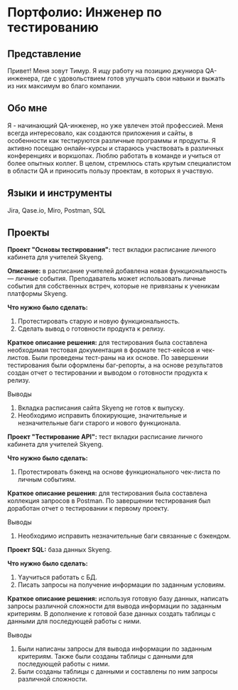 # Портфолио: Инженер по тестированию

## Представление
Привет! Меня зовут Тимур. 
Я ищу работу на позицию джуниора QA-инженера, где с удовольствием готов улучшать свои навыки и выжать из них максимум во благо компании.

## Обо мне
Я - начинающий QA-инженер, но уже увлечен этой профессией. Меня всегда интересовало, как создаются приложения и сайты, в особенности как тестируются различные программы и продукты. Я активно посещаю онлайн-курсы и стараюсь участвовать в различных конференциях и воркшопах. Люблю работать в команде и учиться от более опытных коллег. В целом, стремлюсь стать крутым специалистом в области QA  и приносить пользу проектам, в которых я участвую.

## Языки и инструменты
Jira, Qase.io, Miro, Postman, SQL

## Проекты
<p><strong>Проект "Основы тестирования":</strong> тест вкладки расписание личного кабинета для учителей Skyeng.</p>
<p><strong>Описание:</strong> в расписание учителей добавлена новая функциональность — личные события. Преподаватель может использовать личные события для собственных встреч, которые не привязаны к ученикам платформы Skyeng.</p>
<p><strong>Что нужно было сделать:</strong></p>
<ol>
   <li>Протестировать старую и новую функциональность.</li>
   <li>Сделать вывод о готовности продукта к релизу.</li> 
</ol>
<p><strong>Краткое описание решения:</strong> для тестирования была составлена необходимая тестовая документация в формате тест-кейсов и чек-листов. Были проведены тест-раны на их основе. По завершении тестирования были оформлены баг-репорты, а на основе результатов создан отчет о тестировании и выводом о готовности продукта к релизу.</p>
<p>Выводы</p>
<ol>
   <li>Вкладка расписания сайта Skyeng не готов к выпуску.</li>
   <li>Необходимо исправить блокирующие, значительные и незначительные баги старого и нового функционала.</li>
</ol>

<p><strong>Проект "Тестирование API":</strong> тест вкладки расписание личного кабинета для учителей Skyeng.</p>
<p><strong>Что нужно было сделать:</strong></p>
<ol>
   <li>Протестировать бэкенд на основе функционального чек-листа по личным событиям.</li>
</ol>
<p><strong>Краткое описание решения:</strong> для тестирования была составлена коллекция запросов в Postman. По завершении тестирования был доработан отчет о тестировании к первому проекту.</p>
<p>Выводы</p>
<ol>
   <li>Необходимо исправить незначительные баги связанные с бэкендом.</li>
</ol>

<p><strong>Проект SQL:</strong> база данных Skyeng.</p>
<p><strong>Что нужно было сделать:</strong></p>
<ol>
   <li>Yаучиться работать с БД.</li>
   <li>Писать запросы на получение информации по заданным условиям.</li> 
</ol>
<p><strong>Краткое описание решения:</strong> используя готовую базу данных, написать запросы различной сложности для вывода информации по заданным критериям. В дополнение к готовой базе данных создать таблицы с данными для последующей работы с ними.</p>
<p>Выводы</p>
<ol>
   <li>Были написаны запросы для вывода информации по заданным критериям. Также были созданы таблицы с данными для последующей работы с ними.</li>
   <li>Были созданы таблицы с данными и составлены по ним запросы различной сложности.</li>
</ol>
